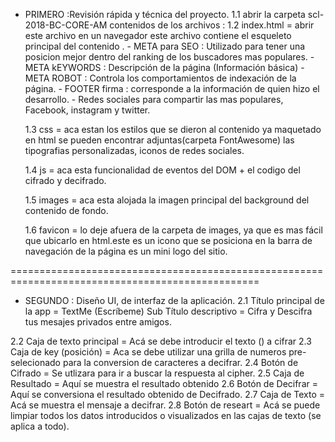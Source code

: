 
* PRIMERO :Revisión rápida y técnica del proyecto.
  1.1   abrir la carpeta scl-2018-BC-CORE-AM
        contenidos de los archivos : 
  1.2   index.html = abrir este archivo en un navegador
                     este archivo contiene el esqueleto principal del contenido .
               - META para SEO : Utilizado para tener una posicion mejor dentro del
                  ranking de los buscadores mas populares.
               - META kEYWORDS : Descripción de la página (Información básica)
               - META ROBOT    : Controla los comportamientos de indexación de la página.
               - FOOTER firma : corresponde a la información de quien hizo
                 el desarrollo.
               - Redes sociales para compartir las mas populares, Facebook, instagram
                 y twitter.

  1.3   css = aca estan los estilos que se dieron al contenido ya maquetado en html
        se pueden encontrar adjuntas(carpeta FontAwesome) las tipografias personalizadas, iconos de redes sociales.

  1.4   js  = aca esta funcionalidad de eventos del DOM + el codigo del cifrado y decifrado.

  1.5   images = aca esta alojada la imagen principal del background del contenido de fondo.

  1.6   favicon = lo deje afuera de la carpeta de images, ya que es mas fácil que ubicarlo
                  en html.este es un icono que se posiciona en la barra de navegación de la página es un mini logo del sitio.

=================================================================================================

* SEGUNDO : Diseño UI, de interfaz de la aplicación.
 2.1    Título principal de la app = TextMe (Escríbeme)
        Sub Título descriptivo     = Cifra y Descifra tus mesajes privados entre amigos. 

2.2     Caja de texto principal    = Acá se debe introducir el texto () a cifrar
2.3     Caja de key (posición)     = Aca se debe utilizar una grilla de numeros pre-selecionado
                                     para la conversion de caracteres a decifrar.
2.4     Botón de Cifrado           = Se utlizara para ir a buscar la respuesta al cipher.        2.5     Caja de Resultado          = Aquí se muestra el resultado obtenido
2.6     Botón de Decifrar          = Aquí se conversiona el resultado obtenido de Decifrado.
2.7     Caja de Texto              = Acá se muestra el mensaje a decifrar.
2.8     Botón de researt           = Acá se puede limpiar todos los datos introducidos o 
                                     visualizados en las cajas de texto (se aplica a todo).



